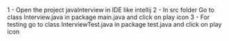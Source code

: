 1 - Open the project javaInterview in IDE like intellij
2 - In src folder Go to class Interview.java in package main.java and click on play icon
3 - For testing go to class InterviewTest.java in package test.java and click on play icon
